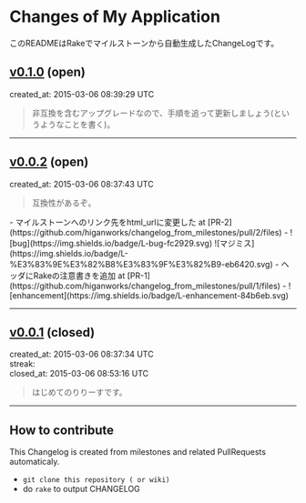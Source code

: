 # Changes of My Application

このREADMEはRakeでマイルストーンから自動生成したChangeLogです。

## [v0.1.0](https://github.com/higanworks/changelog_from_milestones/milestones/v0.1.0) (open)
created_at: 2015-03-06 08:39:29 UTC  
<blockquote>
非互換を含むアップグレードなので、手順を追って更新しましょう(というようなことを書く)。
</blockquote>

----
## [v0.0.2](https://github.com/higanworks/changelog_from_milestones/milestones/v0.0.2) (open)
created_at: 2015-03-06 08:37:43 UTC  
<blockquote>
互換性があるぞ。
</blockquote>
- マイルストーンへのリンク先をhtml_urlに変更した at [PR-2](https://github.com/higanworks/changelog_from_milestones/pull/2/files)
    - ![bug](https://img.shields.io/badge/L-bug-fc2929.svg) ![マジミス](https://img.shields.io/badge/L-%E3%83%9E%E3%82%B8%E3%83%9F%E3%82%B9-eb6420.svg)
- ヘッダにRakeの注意書きを追加 at [PR-1](https://github.com/higanworks/changelog_from_milestones/pull/1/files)
    - ![enhancement](https://img.shields.io/badge/L-enhancement-84b6eb.svg)

----
## [v0.0.1](https://github.com/higanworks/changelog_from_milestones/milestones/v0.0.1) (closed)
created_at: 2015-03-06 08:37:34 UTC  
streak:   
closed_at: 2015-03-06 08:53:16 UTC
<blockquote>
はじめてのりりーすです。
</blockquote>

----
## How to contribute

This Changelog is created from milestones and related PullRequests automaticaly.

- `git clone this repository ( or wiki)`
- do `rake` to output CHANGELOG
